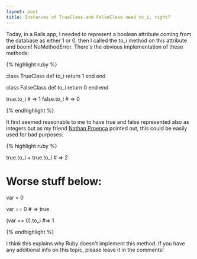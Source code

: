 ```yaml
---
layout: post
title: Instances of TrueClass and FalseClass need to_i, right?
---
```


<span class="drops">T</span>oday, in a Rails app, I needed to represent a boolean attribute coming from the database as either 1 or 0, then I called the <span class="small_code">to_i</span> method on this attribute and boom! <span class="small_code">NoMethodError</span>. There's the obvious implementation of these methods:

{% highlight ruby %}

class TrueClass
  def to_i
    return 1
  end
end

class FalseClass
  def to_i
    return 0
  end
end

true.to_i # => 1
false.to_i # => 0

{% endhighlight %}

It first seemed reasonable to me to have <span class="small_code">true</span> and <span class="small_code">false</span> represented also as integers but as my friend [Nathan Proença] pointed out, this could be easily used for bad purposes:

{% highlight ruby %}

true.to_i + true.to_i # => 2

# Worse stuff below:

var = 0

var == 0 # => true

(var == 0).to_i #=> 1

{% endhighlight %}

I think this explains why Ruby doesn't implement this method. If you have any additional info on this topic, please leave it in the comments!

[Nathan Proença]: https://twitter.com/#!/_na2th